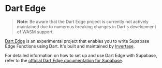 # Dart Edge

> **Note:** Be aware that the Dart Edge project is currently not actively maintained due to numerous breaking changes in Dart's development of WASM support.

[Dart Edge](https://docs.dartedge.dev/) is an experimental project that enables you to write Supabase Edge Functions using Dart. It's built and maintained by [Invertase](https://invertase.io/).

For detailed information on how to set up and use Dart Edge with Supabase, refer to the [official Dart Edge documentation for Supabase](https://invertase.docs.page/dart_edge/platform/supabase).

